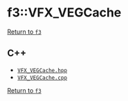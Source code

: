 # f3::VFX_VEGCache

[Return to `f3`](/docs/f3.md)

## C++

- [`VFX_VEGCache.hpp`](/src/f3/VFX_VEGCache.hpp)
- [`VFX_VEGCache.cpp`](/src/f3/VFX_VEGCache.cpp)

[Return to `f3`](/docs/f3.md)
